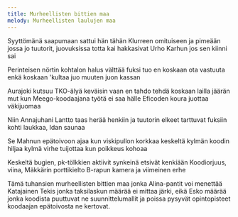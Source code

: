 ```yaml
---
title: Murheellisten bittien maa
melody: Murheellisten laulujen maa
---
```


Syyttömänä saapumaan sattui hän
tähän Klurreen omituiseen ja pimeään
jossa jo tuutorit, juovuksissa totta kai
hakkasivat Urho Karhun jos sen kiinni sai

Perinteisen nörtin kohtalon
halus välttää fuksi tuo
en koskaan ota vastuuta
enkä koskaan 'kultaa juo muuten
juon kassan

Aurajoki kutsuu TKO-älyä keväisin
vaan en tahdo tehdä koskaan lailla jäärän
mut kun Meego-koodaajana työtä ei saa
hälle Eficoden koura juottaa väkijuomaa

Niin Annajuhani Lantto taas herää henkiin
ja tuutorin elkeet tarttuvat fuksiin
kohti laukkaa, Idan saunaa

Se Mahnun epätoivoon ajaa
kun viskipullon korkkaa
keskeltä kylmän koodin hiljaa
kylmä virhe tuijottaa
kun poikkeus kohoaa

Keskeltä bugien, pk-tölkkien
aktiivit synkeinä etsivät kenkiään
Koodiorjuus, viina, Mäkkärin porttikielto
B-rapun kamera ja viimeinen erhe

Tämä tuhansien murheellisten bittien maa
jonka Alina-pantit voi menettää
Katajainen Tekis jonka taksilaskun määrää
ei mittaa järki,
eikä Esko määrää
jonka koodista puuttuvat
ne suunnittelumallit
ja poissa pysyvät opintopisteet
koodaajan epätoivosta
ne kertovat.
